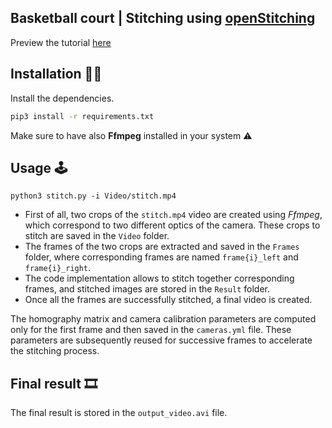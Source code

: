 ## Basketball court | Stitching using [openStitching](https://github.com/OpenStitching)

Preview the tutorial [here](https://github.com/lukasalexanderweber/stitching_tutorial/blob/master/docs/Stitching%20Tutorial.md)

## Installation 👷‍♂️

Install the dependencies.

```bash
pip3 install -r requirements.txt
```

Make sure to have also **Ffmpeg** installed in your system ⚠️
## Usage 🕹️

```
python3 stitch.py -i Video/stitch.mp4
```
- First of all, two crops of the `stitch.mp4` video are created using *Ffmpeg*, which correspond to two different optics of the camera. These crops to stitch are saved in the `Video` folder.
- The frames of the two crops are extracted and saved in the `Frames` folder, where corresponding frames are named `frame{i}_left` and `frame{i}_right`.
- The code implementation allows to stitch together corresponding frames, and stitched images are stored in the `Result` folder.
- Once all the frames are successfully stitched, a final video is created.

The homography matrix and camera calibration parameters are computed only for the first frame and then saved in the `cameras.yml` file. These parameters are subsequently reused for successive frames to accelerate the stitching process.

## Final result 🎞️

The final result is stored in the `output_video.avi` file.
